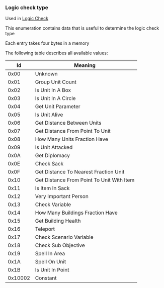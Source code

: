 ### Logic check type

Used in [Logic Check](../../ALMFormat/Records/LogicCheck.md)

This enumeration contains data that is useful to determine the logic check type

Each entry takes four bytes in a memory

The following table describes all available values:

 Id | Meaning
----|---------
 0x00 | Unknown
 0x01 | Group Unit Count
 0x02 | Is Unit In A Box
 0x03 | Is Unit In A Circle
 0x04 | Get Unit Parameter
 0x05 | Is Unit Alive
 0x06 | Get Distance Between Units
 0x07 | Get Distance From Point To Unit
 0x08 | How Many Units Fraction Have
 0x09 | Is Unit Attacked
 0x0A | Get Diplomacy
 0x0E | Check Sack
 0x0F | Get Distance To Nearest Fraction Unit
 0x10 | Get Distance From Point To Unit With Item
 0x11 | Is Item In Sack
 0x12 | Very Important Person
 0x13 | Check Variable
 0x14 | How Many Buildings Fraction Have
 0x15 | Get Building Health
 0x16 | Teleport
 0x17 | Check Scenario Variable
 0x18 | Check Sub Objective
 0x19 | Spell In Area
 0x1A | Spell On Unit
 0x1B | Is Unit In Point
 0x10002 | Constant
